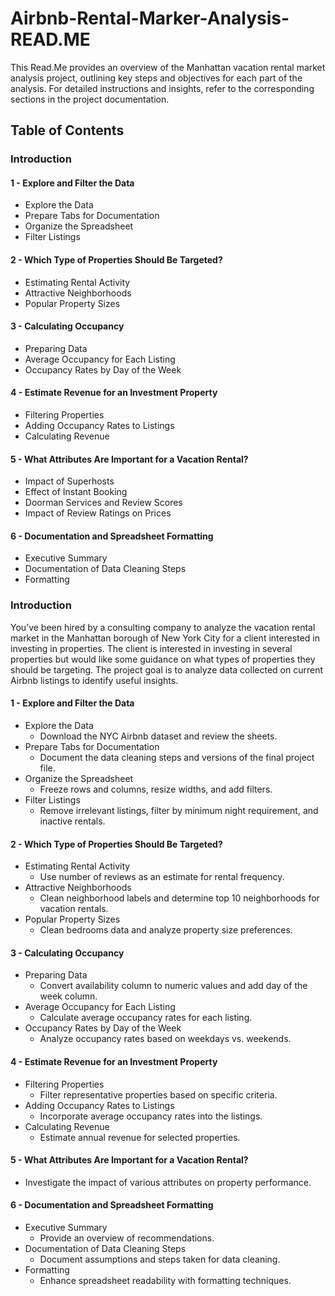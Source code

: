# Airbnb-Rental-Marker-Analysis-READ.ME
This Read.Me provides an overview of the Manhattan vacation rental market analysis project, outlining key steps and objectives for each part of the analysis. For detailed instructions and insights, refer to the corresponding sections in the project documentation.
## Table of Contents

### Introduction

#### 1 - Explore and Filter the Data
* Explore the Data
* Prepare Tabs for Documentation
* Organize the Spreadsheet
* Filter Listings

#### 2 - Which Type of Properties Should Be Targeted?
* Estimating Rental Activity
* Attractive Neighborhoods
* Popular Property Sizes
  
#### 3 - Calculating Occupancy
* Preparing Data
* Average Occupancy for Each Listing
* Occupancy Rates by Day of the Week
  
#### 4 - Estimate Revenue for an Investment Property
* Filtering Properties
* Adding Occupancy Rates to Listings
* Calculating Revenue

#### 5 - What Attributes Are Important for a Vacation Rental?
* Impact of Superhosts
* Effect of Instant Booking
* Doorman Services and Review Scores
* Impact of Review Ratings on Prices

#### 6 - Documentation and Spreadsheet Formatting
* Executive Summary
* Documentation of Data Cleaning Steps
* Formatting



### Introduction
You’ve been hired by a consulting company to analyze the vacation rental market in the Manhattan borough of New York City for a client interested in investing in properties. The client is interested in investing in several properties but would like some guidance on what types of properties they should be targeting. The project goal is to analyze data collected on current Airbnb listings to identify useful insights.

#### 1 - Explore and Filter the Data
* Explore the Data
  * Download the NYC Airbnb dataset and review the sheets.
* Prepare Tabs for Documentation
  * Document the data cleaning steps and versions of the final project file.
* Organize the Spreadsheet
  * Freeze rows and columns, resize widths, and add filters.
* Filter Listings
  * Remove irrelevant listings, filter by minimum night requirement, and inactive rentals.
  
#### 2 - Which Type of Properties Should Be Targeted?
* Estimating Rental Activity
  * Use number of reviews as an estimate for rental frequency.
* Attractive Neighborhoods
  * Clean neighborhood labels and determine top 10 neighborhoods for vacation rentals.
* Popular Property Sizes
  * Clean bedrooms data and analyze property size preferences.
  
#### 3 - Calculating Occupancy
* Preparing Data
  * Convert availability column to numeric values and add day of the week column.
* Average Occupancy for Each Listing
  * Calculate average occupancy rates for each listing.
* Occupancy Rates by Day of the Week
  * Analyze occupancy rates based on weekdays vs. weekends.
  
#### 4 - Estimate Revenue for an Investment Property
* Filtering Properties
  * Filter representative properties based on specific criteria.
* Adding Occupancy Rates to Listings
  * Incorporate average occupancy rates into the listings.
* Calculating Revenue
  * Estimate annual revenue for selected properties.
  
#### 5 - What Attributes Are Important for a Vacation Rental?
* Investigate the impact of various attributes on property performance.

#### 6 - Documentation and Spreadsheet Formatting
* Executive Summary
  * Provide an overview of recommendations.
* Documentation of Data Cleaning Steps
  * Document assumptions and steps taken for data cleaning.
* Formatting
  * Enhance spreadsheet readability with formatting techniques.




